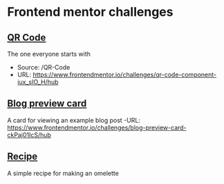 # Frontend mentor challenges

## [QR Code](https://playgrounds.sambot.dev/QR-code/)

The one everyone starts with

- Source: /QR-Code
- URL: https://www.frontendmentor.io/challenges/qr-code-component-iux_sIO_H/hub

## [Blog preview card](https://playgrounds.sambot.dev/blog-card)

A card for viewing an example blog post
-URL: https://www.frontendmentor.io/challenges/blog-preview-card-ckPaj01IcS/hub

## [Recipe](https://playgrounds.sambot.dev/recipe)

A simple recipe for making an omelette
